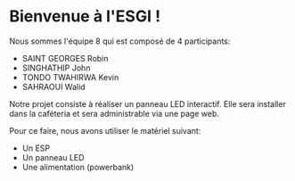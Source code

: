# Bienvenue à l'ESGI !

Nous sommes l'équipe 8 qui est composé de 4 participants:

- SAINT GEORGES Robin
- SINGHATHIP John
- TONDO TWAHIRWA Kevin
- SAHRAOUI Walid

Notre projet consiste à réaliser un panneau LED interactif.
Elle sera installer dans la caféteria et sera administrable via une page web.

Pour ce faire, nous avons utiliser le matériel suivant:

- Un ESP
- Un panneau LED
- Une alimentation (powerbank)
